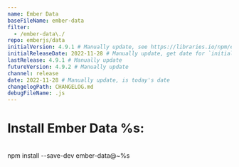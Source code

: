 ```yaml
---
name: Ember Data
baseFileName: ember-data
filter:
  - /ember-data\./
repo: emberjs/data
initialVersion: 4.9.1 # Manually update, see https://libraries.io/npm/ember-data throughout
initialReleaseDate: 2022-11-28 # Manually update, get date for `initialVersion`
lastRelease: 4.9.1 # Manually update
futureVersion: 4.9.2 # Manually update
channel: release
date: 2022-11-28 # Manually update, is today's date
changelogPath: CHANGELOG.md
debugFileName: .js
---
```

# Install Ember Data %s:
<br>
npm install --save-dev ember-data@~%s
